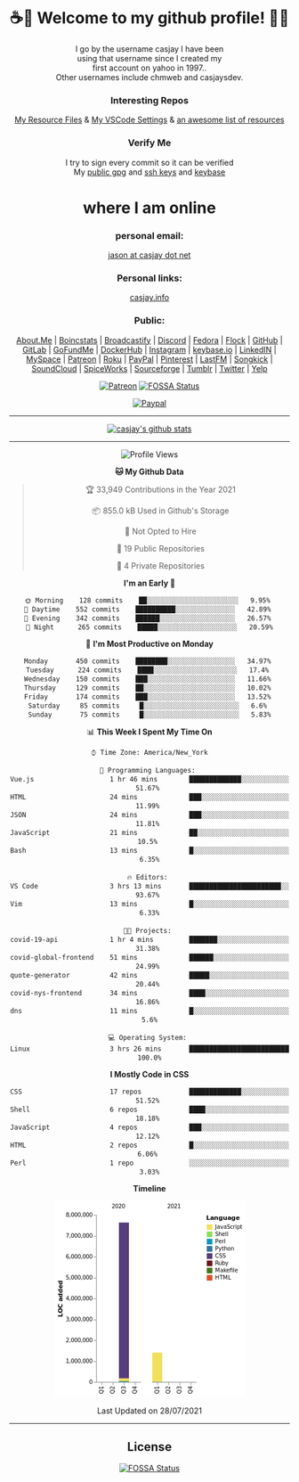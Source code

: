 <div align="center">  
  
# <strong> ☕👋 Welcome to my github profile! 👋🚀 </strong>  
  
I go by the username casjay I have been  
using that username since I created my  
first account on yahoo in 1997..  
Other usernames include chmweb and casjaysdev.  
  
### <strong> Interesting Repos </strong>  
[My Resource Files](https://github.com/casjay/resources) & 
[My VSCode Settings](https://github.com/casjay/vs-code) & 
[an awesome list of resources](https://github.com/casjay/awesome)
  
### <strong> Verify Me </strong>
I try to sign every commit so it can be verified  
My [public gpg](https://github.com/casjay/public/raw/master/jason.asc) and 
[ssh keys](https://github.com/casjay/public/raw/master/ssh_id.pub) and 
[keybase](https://keybase.io/casjay)  
  
# <strong> where I am online </strong>  
  
### <strong> personal email: </strong>  
[jason at casjay dot net](mailto:jason@casjay.net)  

### <strong> Personal links: </strong>  
[casjay.info](http://casjay.info)  
  
### <strong> Public: </strong>  
[About.Me](https://about.me/casjay) | 
[Boincstats](https://boincstats.com/en/page/profile/user/34665/) | 
[Broadcastify](http://www.radioreference.com/apps/user/?uid=184850) | 
[Discord](https://discord.gg/z2wS84v) | 
[Fedora](https://copr.fedorainfracloud.org/coprs/casjay) | 
[Flock](http://casjay.flock.com) | 
[GitHub](http://github.com/casjay) | 
[GitLab](http://gitlab.com/casjay) | 
[GoFundMe](https://www.gofundme.com/casjay) | 
[DockerHub](https://hub.docker.com/r/casjay/) | 
[Instagram](https://www.instagram.com/casjay/) | 
[keybase.io](http://keybase.io/casjay) | 
[LinkedIN](http://linkedin.com/in/casjay) | 
[MySpace](https://myspace.com/casjay) | 
[Patreon](https://www.patreon.com/casjay) | 
[Roku](https://my.roku.com/add/casjaysdev) | 
[PayPal](https://paypal.me/casjaysdev) | 
[Pinterest](https://www.pinterest.com/casjaysdev) | 
[LastFM](https://www.last.fm/user/Casjay) | 
[Songkick](https://www.songkick.com/users/casjay) | 
[SoundCloud](https://soundcloud.com/casjay) | 
[SpiceWorks](https://community.spiceworks.com/people/casjay) | 
[Sourceforge](https://sourceforge.net/u/chmweb/profile/) | 
[Tumblr](https://casjay.tumblr.com) | 
[Twitter](https://twitter.com/casjay) | 
[Yelp](https://www.yelp.com/user_details?userid=vSxaZZdqte5WhkOlsPqReQ)  
  
[![Patreon](https://img.shields.io/badge/patreon-donate-orange.svg)](https://www.patreon.com/casjay) [![FOSSA Status](https://app.fossa.com/api/projects/git%2Bgithub.com%2Fcasjay%2Fcasjay.svg?type=shield)](https://app.fossa.com/projects/git%2Bgithub.com%2Fcasjay%2Fcasjay?ref=badge_shield)

[![Paypal](https://img.shields.io/badge/Donate-PayPal-green.svg)](https://www.paypal.me/casjaysdev)  
  
---
[![casjay's github stats](https://gh-readme-stats.casjay.now.sh/api/?theme=dracula&username=casjay&show_icons=true)](https://github.com/casjay)  
  
---
<!--START_SECTION:waka-->
![Profile Views](http://img.shields.io/badge/Profile%20Views-12-blue)

**🐱 My Github Data** 

> 🏆 33,949 Contributions in the Year 2021
 > 
> 📦 855.0 kB Used in Github's Storage 
 > 
> 🚫 Not Opted to Hire
 > 
> 📜 19 Public Repositories 
 > 
> 🔑 4 Private Repositories  
 > 
**I'm an Early 🐤** 

```text
🌞 Morning    128 commits    ██░░░░░░░░░░░░░░░░░░░░░░░   9.95% 
🌆 Daytime    552 commits    ██████████░░░░░░░░░░░░░░░   42.89% 
🌃 Evening    342 commits    ██████░░░░░░░░░░░░░░░░░░░   26.57% 
🌙 Night      265 commits    █████░░░░░░░░░░░░░░░░░░░░   20.59%

```
📅 **I'm Most Productive on Monday** 

```text
Monday       450 commits    ████████░░░░░░░░░░░░░░░░░   34.97% 
Tuesday      224 commits    ████░░░░░░░░░░░░░░░░░░░░░   17.4% 
Wednesday    150 commits    ███░░░░░░░░░░░░░░░░░░░░░░   11.66% 
Thursday     129 commits    ██░░░░░░░░░░░░░░░░░░░░░░░   10.02% 
Friday       174 commits    ███░░░░░░░░░░░░░░░░░░░░░░   13.52% 
Saturday     85 commits     █░░░░░░░░░░░░░░░░░░░░░░░░   6.6% 
Sunday       75 commits     █░░░░░░░░░░░░░░░░░░░░░░░░   5.83%

```


📊 **This Week I Spent My Time On** 

```text
⌚︎ Time Zone: America/New_York

💬 Programming Languages: 
Vue.js                   1 hr 46 mins        █████████████░░░░░░░░░░░░   51.67% 
HTML                     24 mins             ███░░░░░░░░░░░░░░░░░░░░░░   11.99% 
JSON                     24 mins             ███░░░░░░░░░░░░░░░░░░░░░░   11.81% 
JavaScript               21 mins             ██░░░░░░░░░░░░░░░░░░░░░░░   10.5% 
Bash                     13 mins             █░░░░░░░░░░░░░░░░░░░░░░░░   6.35%

🔥 Editors: 
VS Code                  3 hrs 13 mins       ███████████████████████░░   93.67% 
Vim                      13 mins             █░░░░░░░░░░░░░░░░░░░░░░░░   6.33%

🐱‍💻 Projects: 
covid-19-api             1 hr 4 mins         ███████░░░░░░░░░░░░░░░░░░   31.38% 
covid-global-frontend    51 mins             ██████░░░░░░░░░░░░░░░░░░░   24.99% 
quote-generator          42 mins             █████░░░░░░░░░░░░░░░░░░░░   20.44% 
covid-nys-frontend       34 mins             ████░░░░░░░░░░░░░░░░░░░░░   16.86% 
dns                      11 mins             █░░░░░░░░░░░░░░░░░░░░░░░░   5.6%

💻 Operating System: 
Linux                    3 hrs 26 mins       █████████████████████████   100.0%

```

**I Mostly Code in CSS** 

```text
CSS                      17 repos            █████████████░░░░░░░░░░░░   51.52% 
Shell                    6 repos             ████░░░░░░░░░░░░░░░░░░░░░   18.18% 
JavaScript               4 repos             ███░░░░░░░░░░░░░░░░░░░░░░   12.12% 
HTML                     2 repos             █░░░░░░░░░░░░░░░░░░░░░░░░   6.06% 
Perl                     1 repo              ░░░░░░░░░░░░░░░░░░░░░░░░░   3.03%

```


**Timeline**

![Chart not found](https://raw.githubusercontent.com/casjay/casjay/master/charts/bar_graph.png) 


 Last Updated on 28/07/2021
<!--END_SECTION:waka-->
  
---

## License
[![FOSSA Status](https://app.fossa.com/api/projects/git%2Bgithub.com%2Fcasjay%2Fcasjay.svg?type=large)](https://app.fossa.com/projects/git%2Bgithub.com%2Fcasjay%2Fcasjay?ref=badge_large)

</div>  
